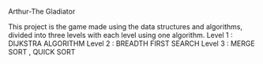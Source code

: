 Arthur-The Gladiator

This project is the game made using the data structures and algorithms, divided into three levels with each level using one algorithm.
Level 1 : DIJKSTRA ALGORITHM
Level 2 : BREADTH FIRST SEARCH
Level 3 : MERGE SORT , QUICK SORT
